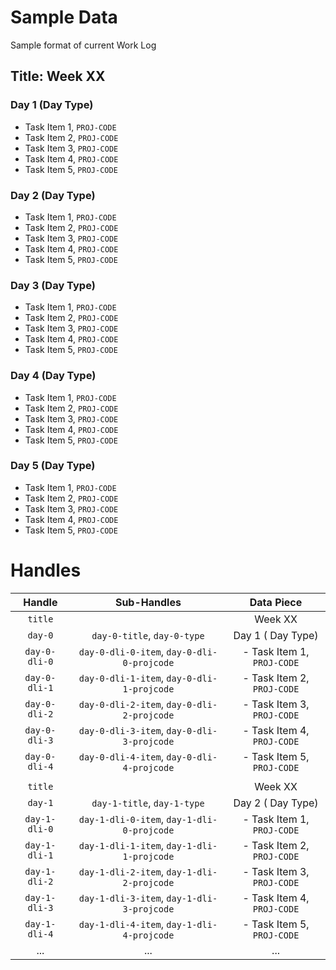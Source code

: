# Sample Data

Sample format of current Work Log

## Title: Week XX

### Day 1 (Day Type)

- Task Item 1, `PROJ-CODE`
- Task Item 2, `PROJ-CODE`
- Task Item 3, `PROJ-CODE`
- Task Item 4, `PROJ-CODE`
- Task Item 5, `PROJ-CODE`

### Day 2 (Day Type)

- Task Item 1, `PROJ-CODE`
- Task Item 2, `PROJ-CODE`
- Task Item 3, `PROJ-CODE`
- Task Item 4, `PROJ-CODE`
- Task Item 5, `PROJ-CODE`

### Day 3 (Day Type)

- Task Item 1, `PROJ-CODE`
- Task Item 2, `PROJ-CODE`
- Task Item 3, `PROJ-CODE`
- Task Item 4, `PROJ-CODE`
- Task Item 5, `PROJ-CODE`

### Day 4 (Day Type)

- Task Item 1, `PROJ-CODE`
- Task Item 2, `PROJ-CODE`
- Task Item 3, `PROJ-CODE`
- Task Item 4, `PROJ-CODE`
- Task Item 5, `PROJ-CODE`

### Day 5 (Day Type)

- Task Item 1, `PROJ-CODE`
- Task Item 2, `PROJ-CODE`
- Task Item 3, `PROJ-CODE`
- Task Item 4, `PROJ-CODE`
- Task Item 5, `PROJ-CODE`

# Handles

| Handle | Sub-Handles | Data Piece |
|:------:|:-----------:|:----------:|
| `title` | | Week XX |
| `day-0` | `day-0-title`, `day-0-type` | Day 1 ( Day Type) |
| `day-0-dli-0` | `day-0-dli-0-item`, `day-0-dli-0-projcode` | - Task Item 1, `PROJ-CODE` |
| `day-0-dli-1` | `day-0-dli-1-item`, `day-0-dli-1-projcode` | - Task Item 2, `PROJ-CODE` |
| `day-0-dli-2` | `day-0-dli-2-item`, `day-0-dli-2-projcode` | - Task Item 3, `PROJ-CODE` |
| `day-0-dli-3` | `day-0-dli-3-item`, `day-0-dli-3-projcode` | - Task Item 4, `PROJ-CODE` |
| `day-0-dli-4` | `day-0-dli-4-item`, `day-0-dli-4-projcode` | - Task Item 5, `PROJ-CODE` |
| | | |
| `title` | | Week XX |
| `day-1` | `day-1-title`, `day-1-type` | Day 2 ( Day Type) |
| `day-1-dli-0` | `day-1-dli-0-item`, `day-1-dli-0-projcode` | - Task Item 1, `PROJ-CODE` |
| `day-1-dli-1` | `day-1-dli-1-item`, `day-1-dli-1-projcode` | - Task Item 2, `PROJ-CODE` |
| `day-1-dli-2` | `day-1-dli-2-item`, `day-1-dli-2-projcode` | - Task Item 3, `PROJ-CODE` |
| `day-1-dli-3` | `day-1-dli-3-item`, `day-1-dli-3-projcode` | - Task Item 4, `PROJ-CODE` |
| `day-1-dli-4` | `day-1-dli-4-item`, `day-1-dli-4-projcode` | - Task Item 5, `PROJ-CODE` |
| ... | ... | ... |